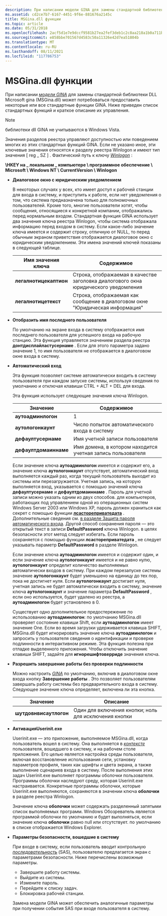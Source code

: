 ```yaml
---
description: При написании модели GINA для замены стандартной библиотеки DLL Microsoft GINA (MSGina.dll) может потребоваться предоставить некоторые или все стандартные функции GINA.
ms.assetid: cd2ce7b7-6167-4451-9f6e-881676a2145c
title: MSGina.dll функции
ms.topic: article
ms.date: 05/31/2018
ms.openlocfilehash: 2acf5d1e7e9dccf9581b27ea2fef3deb1c2c8aa218a1b0a711b7015134e1d2d1
ms.sourcegitcommit: e858bbe701567d4583c50a11326e42d7ea51804b
ms.translationtype: MT
ms.contentlocale: ru-RU
ms.lasthandoff: 08/11/2021
ms.locfileid: "117786753"
---
```

# <a name="msginadll-features"></a>MSGina.dll функции

При написании [*модели GINA*](../secgloss/g-gly.md) для замены стандартной библиотеки DLL Microsoft gina (MSGina.dll) может потребоваться предоставить некоторые или все стандартные функции GINA. Ниже приведен список стандартных функций и краткое описание их управления.

> [!Note]  
> библиотеки dll GINA не учитываются в Windows Vista.

 

Значения разделов реестра управляют доступностью или поведением многих из этих стандартных функций GINA. Если не указано иное, эти ключевые значения относятся к разделу реестра Winlogon и имеют тип значения \[ reg \_ SZ \] . Фактический путь к ключу [*Winlogon*](../secgloss/w-gly.md) :

**\\HKEY на \_ локальном \_ компьютере \\ программное обеспечение \\ Microsoft \\ Windows NT \\ CurrentVersion \\ Winlogon**

-   **Диалоговое окно с юридическим уведомлением**

    В некоторых случаях у всех, кто имеет доступ к рабочей станции для входа в систему, и приступить к работе, если нет уведомления о том, что система предназначена только для полномочных пользователей. Кроме того, многие пользователи хотят, чтобы сообщения, относящиеся к конкретной компании, отображались перед нормальным входом. Стандартная функция GINA использует два значения ключа реестра Winlogon, чтобы система отображала информацию перед входом в систему. Если какое-либо значение ключа имеется и содержит строку, отличную от NULL, то перед обычным экраном приветствия отображается диалоговое окно с юридическим уведомлением. Эти имена значений ключей показаны в следующей таблице.

    

    | Имя значения ключа         | Содержимое                                                            |
    |------------------------|---------------------------------------------------------------------|
    | **легалнотицекаптион** | Строка, отображаемая в качестве заголовка диалогового окна юридического уведомления |
    | **легалнотицетекст**    | Строка, отображаемая как сообщение в диалоговом окне "Юридическая информация" |

    

     

-   **Отобразить имя последнего пользователя**

    По умолчанию на экране входа в систему отображается имя последнего пользователя для успешного входа на рабочую станцию. Эта функция управляется значением раздела реестра **донтдисплайластусернаме** . Если для этого параметра задано значение 1, то имя пользователя не отображается в диалоговом окне входа в систему.

-   **Автоматический вход**

    Эта функция позволяет системе автоматически входить в систему пользователя при каждом запуске системы, используя сведения по умолчанию и отключая клавиши CTRL + ALT + DEL для входа.

    Эта функция использует следующие значения ключа Winlogon.

    

    | Значение                 | Содержимое                                           |
    |-----------------------|----------------------------------------------------|
    | **аутоадминлогон**    | 1                                                  |
    | **аутологонкаунт**    | Число попыток автоматического входа в систему       |
    | **дефаултусернаме**   | Имя учетной записи пользователя                       |
    | **дефаултдомаиннаме** | Имя домена, в котором находится учетная запись пользователя |

    

     

    Если значение ключа **аутоадминлогон** имеется и содержит его, а значение ключа **аутологонкаунт** отсутствует, автоматический вход выполняется каждый раз, когда текущий пользователь выходит из системы или перезагружается. Учетная запись, на которую выполняется вход, указывается с помощью значений ключа **дефаултусернаме** и **дефаултдомаиннаме** . Пароль для учетной записи можно указать одним из двух способов. для компьютеров, работающих под управлением одной из операционных систем Windows Server 2003 или Windows XP, пароль должен храниться как секрет с помощью функции [**лсастореприватедата**](/windows/win32/api/ntsecapi/nf-ntsecapi-lsastoreprivatedata) . Дополнительные сведения см. [в разделе Защита пароля автоматического входа](protecting-the-automatic-logon-password.md). Другой способ сохранения пароля — это открытый текст в записи **DefaultPassword** ключа Winlogon. в целях безопасности этот метод следует избегать. Если пароль сохраняется с помощью функции **лсастореприватедата** , не следует указывать параметр **DefaultPassword** в разделе Winlogon.

    Если значение ключа **аутоадминлогон** имеется и содержит один, и если значение ключа **аутологонкаунт** имеется и не равно нулю, **аутологонкаунт** определит количество выполняемых автоматически входов в систему. При каждом перезапуске системы значение **аутологонкаунт** будет уменьшено на единицу до тех пор, пока не достигнет нуля. Если **аутологонкаунт** достигает нуля, учетная запись не будет автоматически входить в систему, значение ключа **аутологонкаунт** и значение параметра **DefaultPassword** , если оно используется, будет удалено из реестра, а **аутоадминлогон** будет установлено в 0.

    Существует одно дополнительное предостережение по использованию **аутоадминлогон**: по умолчанию MSGina.dll проверяет состояние клавиши Shift, если **аутоадминлогон** имеет значение One. Если во время загрузки удерживается клавиша SHIFT, MSGina.dll будет игнорировать значение ключа **аутоадминлогон** и запросить у пользователя сведения о идентификации и проверке подлинности в интерактивном режиме. Эта функция полезна при отладке выделенного приложения. Чтобы отключить значение клавиши SHIFT, задайте для **игнорешифтоверриде** значения ключа.

-   **Разрешить завершение работы без проверки подлинности**

    Можно настроить [*GINA*](../secgloss/g-gly.md) по умолчанию, включив в диалоговом окне входа кнопку **Завершение работы** . Это позволяет пользователям завершать работу системы без предварительного входа в систему. Следующее значение ключа определяет, включена ли эта кнопка.

    

    | Значение                    | Описание                                           |
    |--------------------------|-------------------------------------------------------|
    | **шутдовнвисаутлогон** | Один для включения кнопки; ноль для исключения кнопки |

    

     

-   **АктивацияUserinit.exe**

    Userinit.exe — это приложение, выполняемое MSGina.dll, когда пользователь вошел в систему. Она выполняется в [*контексте*](../secgloss/c-gly.md) пользователя, вошедшего в систему, и на рабочем столе приложения. Его целью является настройка среды пользователя, включая восстановление использования сети, установку параметров профиля, таких как шрифты и цвета экрана, а также выполнение сценариев входа в систему. После выполнения этих задач Userinit.exe выполняет программы оболочки пользователя. Программы оболочки наследуют среду, которая Userinit.exe настраивается. Конкретные программы оболочки, которые Userinit.exe выполняются, сохраняются в значении ключа **оболочки** в разделе реестра Winlogon.

    Значение ключа **оболочки** может содержать разделенный запятыми список выполняемых программ. Windows Обозреватель является программой оболочки по умолчанию и будет выполняться, если значение ключа **оболочки** равно null или отсутствует. по умолчанию в списке отображается Windows Explorer.

-   **Параметры безопасности, вошедшие в систему**

    При входе в систему, если пользователь вводит контрольную [*последовательность*](../secgloss/s-gly.md) (SAS), пользователю предлагается экран с параметрами безопасности. Ниже перечислены возможные параметры.

    -   Завершите работу системы.
    -   Выйдите из системы.
    -   Измените пароль.
    -   Перейдите к списку задач.
    -   Блокировка рабочей станции.

    Замена модели GINA может обеспечить аналогичные параметры при получении события SAS при входе пользователя в систему.

 

 
